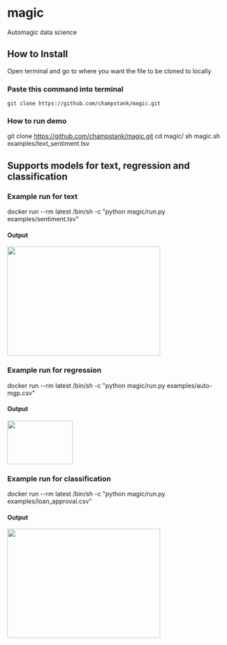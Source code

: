 # magic
Automagic data science

## How to Install
Open terminal and go to where you want the file to be cloned to locally

### Paste this command into terminal
```git clone https://github.com/champstank/magic.git```

### How to run demo
git clone https://github.com/champstank/magic.git
cd magic/
sh magic.sh examples/text_sentiment.tsv

## Supports models for text, regression and classification

### Example run for text 
docker run --rm latest /bin/sh -c "python magic/run.py examples/sentiment.tsv"

#### Output 
<img src="https://github.com/champstank/magic/blob/master/images/text.png" width="350" height="250">

### Example run for regression 
docker run --rm latest /bin/sh -c "python magic/run.py examples/auto-mgp.csv"

#### Output
<img src="https://github.com/champstank/magic/blob/master/images/regression.png" width="150" height="100">

### Example run for classification
docker run --rm latest /bin/sh -c "python magic/run.py examples/loan_approval.csv"

#### Output
<img src="https://github.com/champstank/magic/blob/master/images/text.png" width="350" height="250">
